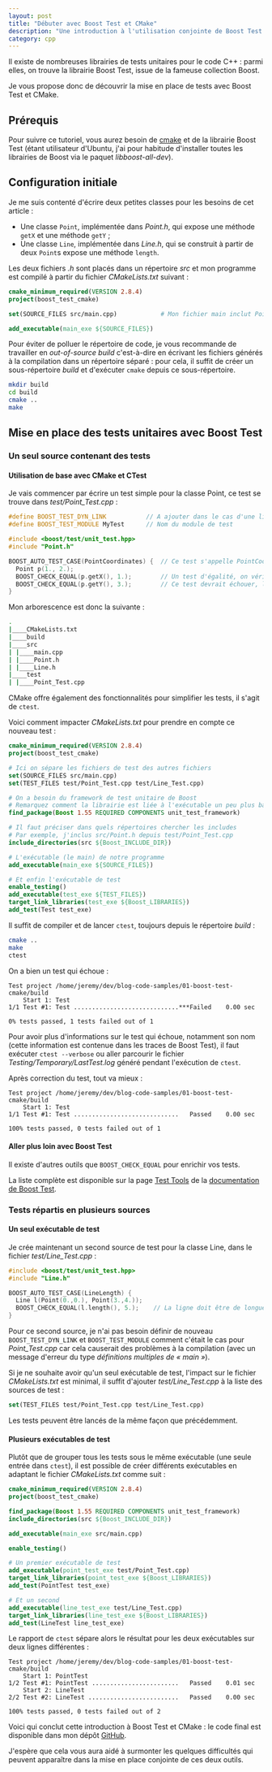 ```yaml
---
layout: post
title: "Débuter avec Boost Test et CMake"
description: "Une introduction à l'utilisation conjointe de Boost Test et CMake / CTest pour la mise en place de tests unitaires dans du code C++."
category: cpp
---
```


Il existe de nombreuses librairies de tests unitaires pour le code C++ : parmi elles, on trouve la librairie Boost Test, issue de la fameuse collection Boost.

Je vous propose donc de découvrir la mise en place de tests avec Boost Test et CMake.

## Prérequis

Pour suivre ce tutoriel, vous aurez besoin de [cmake](http://www.cmake.org/install/) et de la librairie Boost Test (étant utilisateur d'Ubuntu, j'ai pour habitude d'installer toutes les librairies de Boost via le paquet *libboost-all-dev*).

## Configuration initiale

Je me suis contenté d'écrire deux petites classes pour les besoins de cet article :

- Une classe `Point`, implémentée dans *Point.h*, qui expose une méthode `getX` et une méthode `getY` ;
- Une classe `Line`, implémentée dans *Line.h*, qui se construit à partir de deux `Point`s expose une méthode `length`.

Les deux fichiers *.h* sont placés dans un répertoire *src* et mon programme est compilé à partir du fichier *CMakeLists.txt* suivant :

```cmake
cmake_minimum_required(VERSION 2.8.4)
project(boost_test_cmake)

set(SOURCE_FILES src/main.cpp)            # Mon fichier main inclut Point.h et Line.h

add_executable(main_exe ${SOURCE_FILES})
```

Pour éviter de polluer le répertoire de code, je vous recommande de travailler en *out-of-source build* c'est-à-dire en écrivant les fichiers générés à la compilation dans un répertoire séparé : pour cela, il suffit de créer un sous-répertoire *build* et d'exécuter `cmake` depuis ce sous-répertoire.

```sh
mkdir build
cd build
cmake ..
make
```

## Mise en place des tests unitaires avec Boost Test

### Un seul source contenant des tests

#### Utilisation de base avec CMake et CTest

Je vais commencer par écrire un test simple pour la classe Point, ce test se trouve dans *test/Point_Test.cpp* :

```cpp
#define BOOST_TEST_DYN_LINK           // A ajouter dans le cas d'une liaison dynamique à Boost Test
#define BOOST_TEST_MODULE MyTest      // Nom du module de test

#include <boost/test/unit_test.hpp>
#include "Point.h"

BOOST_AUTO_TEST_CASE(PointCoordinates) {  // Ce test s'appelle PointCoordinates
  Point p(1., 2.);
  BOOST_CHECK_EQUAL(p.getX(), 1.);        // Un test d'égalité, on vérifie que les coordonnées sont correctes
  BOOST_CHECK_EQUAL(p.getY(), 3.);        // Ce test devrait échouer, la coordonnée Y vaut 2...
}
```

Mon arborescence est donc la suivante :

```sh
.
|____CMakeLists.txt
|____build
|____src
| |____main.cpp
| |____Point.h
| |____Line.h
|____test
| |____Point_Test.cpp
```

CMake offre également des fonctionnalités pour simplifier les tests, il s'agit de `ctest`.

Voici comment impacter *CMakeLists.txt* pour prendre en compte ce nouveau test :

```cmake
cmake_minimum_required(VERSION 2.8.4)
project(boost_test_cmake)

# Ici on sépare les fichiers de test des autres fichiers
set(SOURCE_FILES src/main.cpp)
set(TEST_FILES test/Point_Test.cpp test/Line_Test.cpp)

# On a besoin du framework de test unitaire de Boost
# Remarquez comment la librairie est liée à l'exécutable un peu plus bas avec target_link_libraries
find_package(Boost 1.55 REQUIRED COMPONENTS unit_test_framework)

# Il faut préciser dans quels répertoires chercher les includes
# Par exemple, j'inclus src/Point.h depuis test/Point_Test.cpp
include_directories(src ${Boost_INCLUDE_DIR})

# L'exécutable (le main) de notre programme
add_executable(main_exe ${SOURCE_FILES})

# Et enfin l'exécutable de test
enable_testing()
add_executable(test_exe ${TEST_FILES})
target_link_libraries(test_exe ${Boost_LIBRARIES})
add_test(Test test_exe)
```

Il suffit de compiler et de lancer `ctest`, toujours depuis le répertoire *build* :

```sh
cmake ..
make
ctest
```

On a bien un test qui échoue :

```text
Test project /home/jeremy/dev/blog-code-samples/01-boost-test-cmake/build
    Start 1: Test
1/1 Test #1: Test .............................***Failed    0.00 sec

0% tests passed, 1 tests failed out of 1
```

Pour avoir plus d'informations sur le test qui échoue, notamment son nom (cette information est contenue dans les traces de Boost Test), il faut exécuter `ctest --verbose` ou aller parcourir le fichier *Testing/Temporary/LastTest.log* généré pendant l'exécution de `ctest`.

Après correction du test, tout va mieux :

```text
Test project /home/jeremy/dev/blog-code-samples/01-boost-test-cmake/build
    Start 1: Test
1/1 Test #1: Test .............................   Passed    0.00 sec

100% tests passed, 0 tests failed out of 1
```

#### Aller plus loin avec Boost Test

Il existe d'autres outils que `BOOST_CHECK_EQUAL` pour enrichir vos tests.

La liste complète est disponible sur la page [Test Tools](http://www.boost.org/doc/libs/1_31_0/libs/test/doc/components/test_tools/reference/) de la [documentation de Boost Test](http://www.boost.org/doc/libs/1_38_0/libs/test/doc/html/index.html).

### Tests répartis en plusieurs sources

#### Un seul exécutable de test

Je crée maintenant un second source de test pour la classe Line, dans le fichier *test/Line_Test.cpp* :

```cpp
#include <boost/test/unit_test.hpp>
#include "Line.h"

BOOST_AUTO_TEST_CASE(LineLength) {
  Line l(Point(0.,0.), Point(3.,4.));
  BOOST_CHECK_EQUAL(l.length(), 5.);    // La ligne doit être de longueur 5
}
```

Pour ce second source, je n'ai pas besoin définir de nouveau `BOOST_TEST_DYN_LINK` et `BOOST_TEST_MODULE` comment c'était le cas pour *Point_Test.cpp* car cela causerait des problèmes à la compilation (avec un message d'erreur du type *définitions multiples de « main »*).

Si je ne souhaite avoir qu'un seul exécutable de test, l'impact sur le fichier *CMakeLists.txt* est minimal, il suffit d'ajouter *test/Line_Test.cpp* à la liste des sources de test :

```cmake
set(TEST_FILES test/Point_Test.cpp test/Line_Test.cpp)
```

Les tests peuvent être lancés de la même façon que précédemment.

#### Plusieurs exécutables de test

Plutôt que de grouper tous les tests sous le même exécutable (une seule entrée dans `ctest`), il est possible de créer différents exécutables en adaptant le fichier *CMakeLists.txt* comme suit :

```cmake
cmake_minimum_required(VERSION 2.8.4)
project(boost_test_cmake)

find_package(Boost 1.55 REQUIRED COMPONENTS unit_test_framework)
include_directories(src ${Boost_INCLUDE_DIR})

add_executable(main_exe src/main.cpp)

enable_testing()

# Un premier exécutable de test
add_executable(point_test_exe test/Point_Test.cpp)
target_link_libraries(point_test_exe ${Boost_LIBRARIES})
add_test(PointTest test_exe)

# Et un second
add_executable(line_test_exe test/Line_Test.cpp)
target_link_libraries(line_test_exe ${Boost_LIBRARIES})
add_test(LineTest line_test_exe)
```

Le rapport de `ctest` sépare alors le résultat pour les deux exécutables sur deux lignes différentes :

```text
Test project /home/jeremy/dev/blog-code-samples/01-boost-test-cmake/build
    Start 1: PointTest
1/2 Test #1: PointTest ........................   Passed    0.01 sec
    Start 2: LineTest
2/2 Test #2: LineTest .........................   Passed    0.00 sec

100% tests passed, 0 tests failed out of 2
```

Voici qui conclut cette introduction à Boost Test et CMake : le code final est disponible dans mon dépôt [GitHub](https://github.com/jeremy/blog-code-samples/tree/master/01-boost-test-cmake).

J'espère que cela vous aura aidé à surmonter les quelques difficultés qui peuvent apparaître dans la mise en place conjointe de ces deux outils.

